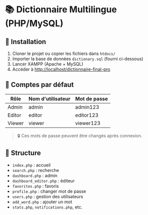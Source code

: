 # 📚 Dictionnaire Multilingue (PHP/MySQL)

## 🔧 Installation

1. Cloner le projet ou copier les fichiers dans `htdocs/`
2. Importer la base de données `dictionary.sql` (fourni ci-dessous)
3. Lancer XAMPP (Apache + MySQL)
4. Accéder à [http://localhost/dictionnaire-final-pro](http://localhost/dictionnaire-final-pro)

## 👤 Comptes par défaut

| Rôle    | Nom d'utilisateur | Mot de passe |
|---------|-------------------|--------------|
| Admin   | admin             | admin123     |
| Editor  | editor            | editor123    |
| Viewer  | viewer            | viewer123    |

> 🔒 Ces mots de passe peuvent être changés après connexion.

## 📁 Structure

- `index.php` : accueil
- `search.php` : recherche
- `dashboard.php` : admin
- `dashboard_editor.php` : éditeur
- `favorites.php` : favoris
- `profile.php` : changer mot de passe
- `users.php` : gestion des utilisateurs
- `add_word.php` : ajouter un mot
- `stats.php`, `notifications.php`, etc.
